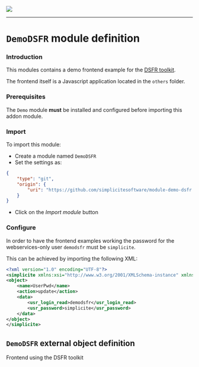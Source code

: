 <!--
 ___ _            _ _    _ _    __
/ __(_)_ __  _ __| (_)__(_) |_ /_/
\__ \ | '  \| '_ \ | / _| |  _/ -_)
|___/_|_|_|_| .__/_|_\__|_|\__\___|
            |_| 
-->
![](https://docs.simplicite.io//logos/logo250.png)
* * *

`DemoDSFR` module definition
============================

### Introduction

This modules contains a demo frontend example
for the [DSFR toolkit](https://www.systeme-de-design.gouv.fr).

The frontend itself is a Javascript application located in the `others` folder.

### Prerequisites

The `Demo` module **must** be installed and configured before importing this addon module.

### Import

To import this module:

- Create a module named `DemoDSFR`
- Set the settings as:

```json
{
	"type": "git",
	"origin": {
		"uri": "https://github.com/simplicitesoftware/module-demo-dsfr.git"
	}
}
```

- Click on the _Import module_ button

### Configure

In order to have the frontend examples working the password for the
webservices-only user `demodsfr` must be `simplicite`.

This can be achieved by importing the following XML:

```xml
<?xml version="1.0" encoding="UTF-8"?>
<simplicite xmlns:xsi="http://www.w3.org/2001/XMLSchema-instance" xmlns="http://www.simplicite.fr/base" xsi:schemaLocation="http://www.simplicite.fr/base https://www.simplicite.io/resources/schemas/base.xsd">
<object>
	<name>UserPwd</name>
	<action>update</action>
	<data>
		<usr_login_read>demodsfr</usr_login_read>
		<usr_password>simplicite</usr_password>
	</data>
</object>
</simplicite>
```

`DemoDSFR` external object definition
-------------------------------------

Frontend using the DSFR toolkit



